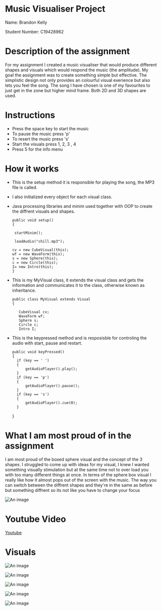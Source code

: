 # Music Visualiser Project

Name: Brandon Kelly

Student Number: C19428962

# Description of the assignment
For my assignment I created a music visualiser that would produce different shapes and visuals which would respond the music (the amplitude). My goal the assignment was to create something simple but effective. The simplistic design not only provides an colourful visual exerience but also lets you feel the song. The song I have chosen is one of my favourites to just get in the zone but higher mind frame. Both 2D and 3D shapes are used.
# Instructions

- Press the space key to start the music
- To pause the music press 'p'
- To resert the music press 's'
- Start the visuals press 1, 2, 3 , 4
- Press 5 for the info menu

# How it works

- This is the setup method it is responsible for playing the song, the MP3 file is called.

- I also initialized every object for each visual class.

- Java processing libraries and minim used together with OOP to create the diffrent visuals and shapes.




      public void setup() 
      {

       startMinim();
        
       loadAudio("chill.mp3");  
        
      cv = new CubeVisual(this);
      wf = new WaveForm(this);
      s = new Sphere(this);
      c = new Circle(this);
      I= new Intro(this);
      }


- This is my MyVisual class, it extends the visual class and gets the information and communicates it to the class, otherwise known as inheritance.


      public class MyVisual extends Visual 
      {    
    
         CubeVisual cv;
         WaveForm wf;
         Sphere s;
         Circle c;
         Intro I;


- This is the keypressed method and is resposisble for controling the audio with start, pause and restart.


      public void keyPressed()
      {
        if (key == ' ')
        {
            getAudioPlayer().play();
        }
        if (key == 'p')
        {
            getAudioPlayer().pause();
        }
        if (key == 's')
        {
            getAudioPlayer().cue(0);
        }
     }


# What I am most proud of in the assignment

I am most proud of the boxed sphere visual and the concept of the 3 shapes. I struggled to come up with ideas for my visual, I knew I wanted something visually stimulation but at the same time not to over load you with too many different things at once. In terms of the sphere box visual I really like how it almost pops out of the screen with the music. The way you can switch between the diffrent shapes and they're in the same as before but something diffrent so its not like you have to change your focus

![An image](images/sphere.PNG)



# Youtube Video
[Youtube](https://www.youtube.com/watch?v=ZV5wix2NhlI)

# Visuals

![An image](images/info.PNG)

![An image](images/cubes.PNG)

![An image](images/waveform.PNG)

![An image](images/sphere.PNG)

![An image](images/circle.PNG)






